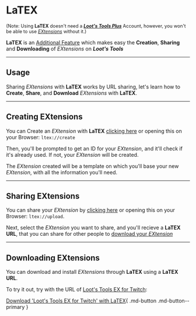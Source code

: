 # LaTEX

<sup style="font-size: 90%">(Note: Using **LaTEX** doesn't need a [***Loot's Tools Plus***](../../plus) Account, however, you won't be able to use [*EXtensions*](../../extensions) without it.)</sup>

**LaTEX** is an [Additional Feature](../) which makes easy the **Creation**, **Sharing** and **Downloading** of *EXtensions* on ***Loot's Tools***

---

## Usage

Sharing *EXtensions* with **LaTEX** works by URL sharing, let's learn how to **Create**, **Share**, and **Download** *EXtensions* with **LaTEX**.

---

## Creating EXtensions

You can Create an *EXtension* with **LaTEX** [clicking here](ltex://create) or opening this on your Browser: ```ltex://create```

Then, you'll be prompted to get an ID for your *EXtension*, and it'll check if it's already used. If not, your *EXtension* will be created.

The *EXtension* created will be a template on which you'll base your new *EXtension*, with all the information you'll need.

---

## Sharing EXtensions

You can share your *EXtension* by [clicking here](ltex://upload) or opening this on your Browser: ```ltex://upload```.

Next, select the *EXtension* you want to share, and you'll recieve a **LaTEX URL**, that you can share for other people to [download your *EXtension*](#downloading-extensions)

---

## Downloading EXtensions

You can download and install *EXtensions* through **LaTEX** using a **LaTEX URL**.

To try it out, try with the URL of [Loot's Tools EX for Twitch](../../extensions/twitch):

[Download 'Loot's Tools EX for Twitch' with LaTEX](ltex://download/twitchEX){ .md-button .md-button--primary }

